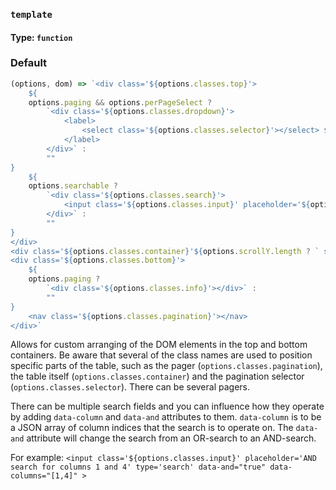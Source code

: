 ### `template`
#### Type: `function`

### Default

```javascript
(options, dom) => `<div class='${options.classes.top}'>
    ${
    options.paging && options.perPageSelect ?
        `<div class='${options.classes.dropdown}'>
            <label>
                <select class='${options.classes.selector}'></select> ${options.labels.perPage}
            </label>
        </div>` :
        ""
}
    ${
    options.searchable ?
        `<div class='${options.classes.search}'>
            <input class='${options.classes.input}' placeholder='${options.labels.placeholder}' type='search' title='${options.labels.searchTitle}'${dom.id ? ` aria-controls="${dom.id}"` : ""}>
        </div>` :
        ""
}
</div>
<div class='${options.classes.container}'${options.scrollY.length ? ` style='height: ${options.scrollY}; overflow-Y: auto;'` : ""}></div>
<div class='${options.classes.bottom}'>
    ${
    options.paging ?
        `<div class='${options.classes.info}'></div>` :
        ""
}
    <nav class='${options.classes.pagination}'></nav>
</div>`
```

Allows for custom arranging of the DOM elements in the top and bottom containers. Be aware that several of the class names are used to position specific parts of the table, such as the pager (`options.classes.pagination`), the table itself (`options.classes.container`) and the pagination selector (`options.classes.selector`). There can be several pagers.

There can be multiple search fields and you can influence how they operate by adding `data-column` and `data-and` attributes to them. `data-column` is to be a JSON array of column indices that the search is to operate on.  The `data-and` attribute will change the search from an OR-search to an AND-search.

For example: `<input class='${options.classes.input}' placeholder='AND search for columns 1 and 4' type='search' data-and="true" data-columns="[1,4]" >`
